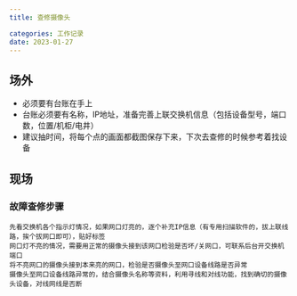 ```yaml
---
title: 查修摄像头

categories: 工作记录
date: 2023-01-27
---
```


## 场外
- 必须要有台账在手上
- 台账必须要有名称，IP地址，准备完善上联交换机信息（包括设备型号，端口数，位置/机柜/电井）
- 建议抽时间，将每个点的画面都截图保存下来，下次去查修的时候参考着找设备

## 现场

### 故障查修步骤
```shell
先看交换机各个指示灯情况，如果网口灯亮的，逐个补充IP信息（有专用扫描软件的，拔上联线路，挨个拔网口即可），贴好标签
网口灯不亮的情况，需要用正常的摄像头接到该网口检验是否坏/关网口，可联系后台开交换机端口
将不亮网口的摄像头接到本来亮的网口，检验是否摄像头至网口设备线路是否异常
摄像头至网口设备线路异常的，结合摄像头名称等资料，利用寻线和对线功能，找到确切的摄像头设备，对线网线是否断

```